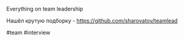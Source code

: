 Everything on team leadership

Нашёл крутую подборку - https://github.com/sharovatov/teamlead

#team #interview 